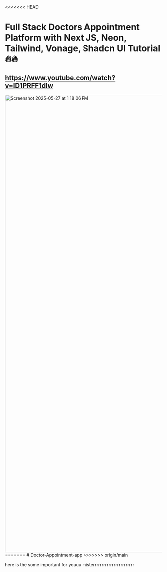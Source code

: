<<<<<<< HEAD
# Full Stack Doctors Appointment Platform with Next JS, Neon, Tailwind, Vonage, Shadcn UI Tutorial 🔥🔥
## https://www.youtube.com/watch?v=ID1PRFF1dlw

<img width="1470" alt="Screenshot 2025-05-27 at 1 18 06 PM"  />
=======
# Doctor-Appointment-app
>>>>>>> origin/main






here is the some important for youuu misterrrrrrrrrrrrrrrrrrrrrrrr
